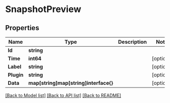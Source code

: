 # SnapshotPreview

## Properties

Name | Type | Description | Notes
------------ | ------------- | ------------- | -------------
**Id** | **string** |  | 
**Time** | **int64** |  | [optional] 
**Label** | **string** |  | [optional] 
**Plugin** | **string** |  | [optional] 
**Data** | **map[string]map[string]interface{}** |  | [optional] 

[[Back to Model list]](../README.md#documentation-for-models) [[Back to API list]](../README.md#documentation-for-api-endpoints) [[Back to README]](../README.md)


